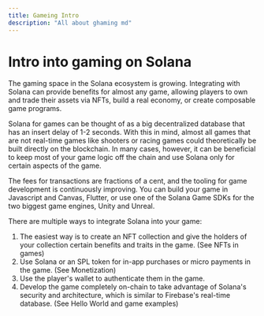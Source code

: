 ```yaml
---
title: Gameing Intro
description: "All about ghaming md"
---
```


# Intro into gaming on Solana

The gaming space in the Solana ecosystem is growing. Integrating with Solana can provide benefits for almost any game, allowing players to own and trade their assets via NFTs, build a real economy, or create composable game programs.

Solana for games can be thought of as a big decentralized database that has an insert delay of 1-2 seconds. With this in mind, almost all games that are not real-time games like shooters or racing games could theoretically be built directly on the blockchain. In many cases, however, it can be beneficial to keep most of your game logic off the chain and use Solana only for certain aspects of the game.

The fees for transactions are fractions of a cent, and the tooling for game development is continuously improving. You can build your game in Javascript and Canvas, Flutter, or use one of the Solana Game SDKs for the two biggest game engines, Unity and Unreal.

There are multiple ways to integrate Solana into your game:

1. The easiest way is to create an NFT collection and give the holders of your collection certain benefits and traits in the game. (See NFTs in games)
2. Use Solana or an SPL token for in-app purchases or micro payments in the game. (See Monetization)
3. Use the player's wallet to authenticate them in the game.
4. Develop the game completely on-chain to take advantage of Solana's security and architecture, which is similar to Firebase's real-time database. (See Hello World and game examples)
